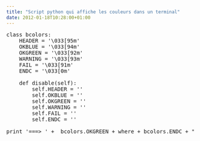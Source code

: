```yaml
---
title: "Script python qui affiche les couleurs dans un terminal"
date: 2012-01-18T10:28:00+01:00
---
```

<pre>class bcolors:
    HEADER = '\033[95m'
    OKBLUE = '\033[94m'
    OKGREEN = '\033[92m'
    WARNING = '\033[93m'
    FAIL = '\033[91m'
    ENDC = '\033[0m'

    def disable(self):
        self.HEADER = ''
        self.OKBLUE = ''
        self.OKGREEN = ''
        self.WARNING = ''
        self.FAIL = ''
        self.ENDC = ''

print '===> ' +  bcolors.OKGREEN + where + bcolors.ENDC + " " + href
</pre>
